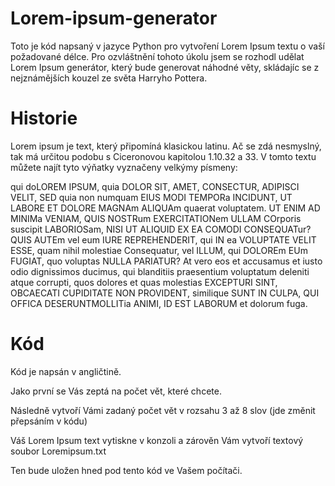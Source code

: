 # Lorem-ipsum-generator

Toto je kód napsaný v jazyce Python pro vytvoření Lorem Ipsum textu o vaší požadované délce.
Pro ozvláštnění tohoto úkolu jsem se rozhodl udělat Lorem Ipsum generátor, který bude generovat náhodné věty, skládajíc se z nejznámějších
kouzel ze světa Harryho Pottera.

# Historie

Lorem ipsum je text, který připomíná klasickou latinu. Ač se zdá nesmyslný, tak má určitou 
podobu s Ciceronovou kapitolou  1.10.32 a 33.
V tomto textu můžete najít tyto výňatky vyznačeny velkýmy písmeny:

qui doLOREM IPSUM, quia DOLOR SIT, AMET, CONSECTUR, ADIPISCI VELIT, SED quia non numquam EIUS MODI TEMPORa INCIDUNT, UT LABORE ET DOLORE MAGNAm ALIQUAm quaerat voluptatem.
UT ENIM AD MINIMa VENIAM, QUIS NOSTRum EXERCITATIONem ULLAM COrporis suscipit LABORIOSam, NISI UT ALIQUID EX EA COMODI CONSEQUATur?
QUIS AUTEm vel eum IURE REPREHENDERIT, qui IN ea VOLUPTATE VELIT ESSE, quam nihil molestiae Consequatur, vel ILLUM, qui DOLOREm EUm FUGIAT, quo voluptas NULLA PARIATUR?
At vero eos et accusamus et iusto odio dignissimos ducimus, qui blanditiis praesentium voluptatum deleniti atque corrupti, quos dolores et quas molestias EXCEPTURI SINT, 
OBCAECATI CUPIDITATE NON PROVIDENT, similique SUNT IN CULPA, QUI OFFICA DESERUNTMOLLITia ANIMI, ID EST LABORUM et dolorum fuga.

                                                                                                                                                                                                                                          
# Kód

Kód je napsán v angličtině.

Jako první se Vás zeptá na počet vět, které chcete.

Následně vytvoří Vámi zadaný počet vět v rozsahu 3 až 8 slov (jde změnit přepsáním v kódu)

Váš Lorem Ipsum text vytiskne v konzoli a zárověn Vám vytvoří textový soubor Loremipsum.txt 

Ten bude uložen hned pod tento kód ve Vašem počítači.








